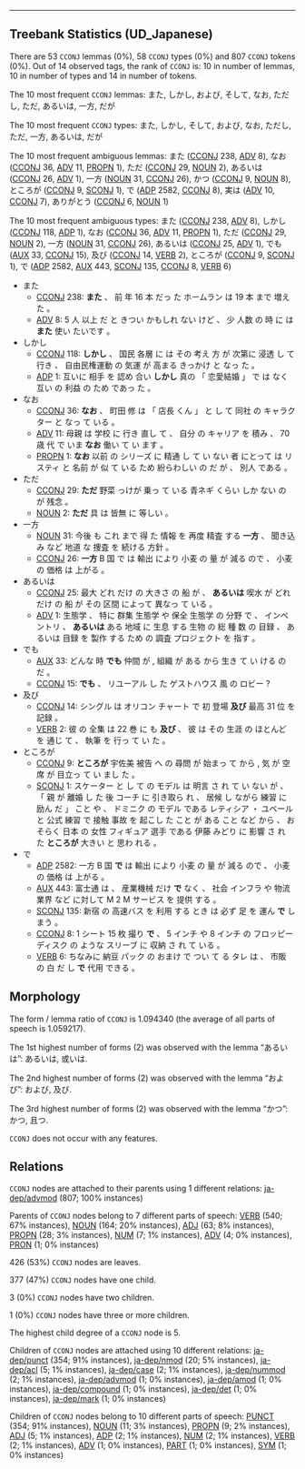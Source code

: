 

--------------------------------------------------------------------------------

## Treebank Statistics (UD_Japanese)

There are 53 `CCONJ` lemmas (0%), 58 `CCONJ` types (0%) and 807 `CCONJ` tokens (0%).
Out of 14 observed tags, the rank of `CCONJ` is: 10 in number of lemmas, 10 in number of types and 14 in number of tokens.

The 10 most frequent `CCONJ` lemmas: また, しかし, および, そして, なお, ただし, ただ, あるいは, 一方, だが

The 10 most frequent `CCONJ` types:  また, しかし, そして, および, なお, ただし, ただ, 一方, あるいは, だが

The 10 most frequent ambiguous lemmas: また ([CCONJ]() 238, [ADV]() 8), なお ([CCONJ]() 36, [ADV]() 11, [PROPN]() 1), ただ ([CCONJ]() 29, [NOUN]() 2), あるいは ([CCONJ]() 26, [ADV]() 1), 一方 ([NOUN]() 31, [CCONJ]() 26), かつ ([CCONJ]() 9, [NOUN]() 8), ところが ([CCONJ]() 9, [SCONJ]() 1), で ([ADP]() 2582, [CCONJ]() 8), 実は ([ADV]() 10, [CCONJ]() 7), ありがとう ([CCONJ]() 6, [NOUN]() 1)

The 10 most frequent ambiguous types:  また ([CCONJ]() 238, [ADV]() 8), しかし ([CCONJ]() 118, [ADP]() 1), なお ([CCONJ]() 36, [ADV]() 11, [PROPN]() 1), ただ ([CCONJ]() 29, [NOUN]() 2), 一方 ([NOUN]() 31, [CCONJ]() 26), あるいは ([CCONJ]() 25, [ADV]() 1), でも ([AUX]() 33, [CCONJ]() 15), 及び ([CCONJ]() 14, [VERB]() 2), ところが ([CCONJ]() 9, [SCONJ]() 1), で ([ADP]() 2582, [AUX]() 443, [SCONJ]() 135, [CCONJ]() 8, [VERB]() 6)


* また
  * [CCONJ]() 238: <b>また</b> 、 前 年 16 本 だっ た ホームラン は 19 本 まで 増え た 。
  * [ADV]() 8: 5 人 以上 だ と きつい かもしれ ない けど 、 少 人数 の 時 に は <b>また</b> 使い たいです 。
* しかし
  * [CCONJ]() 118: <b>しかし</b> 、 国民 各層 に は その 考え 方 が 次第に 浸透 し て 行き 、 自由民権運動 の 気運 が 高まる きっかけ と なっ た 。
  * [ADP]() 1: 互いに 相手 を 認め 合い <b>しかし</b> 真の 「 恋愛結婚 」 で は なく 互い の 利益 の ため であっ た 。
* なお
  * [CCONJ]() 36: <b>なお</b> 、 町田 修 は 「 店長 くん 」 と し て 同社 の キャラクター と なっ て いる 。
  * [ADV]() 11: 母親 は 学校 に 行き 直し て 、 自分 の キャリア を 積み 、 70 歳 代 で いま <b>なお</b> 働い て い ます 。
  * [PROPN]() 1: <b>なお</b> 以前 の シリーズ に 精通 し て い ない 者 にとって は リスティ と 名前 が 似 て いる ため 紛らわしい の だ が 、 別人 である 。
* ただ
  * [CCONJ]() 29: <b>ただ</b> 野菜 っけが 乗っ て いる 青ネギ くらい しか ない の が 残念 。
  * [NOUN]() 2: <b>ただ</b> 具 は 皆無 に 等しい 。
* 一方
  * [NOUN]() 31: 今後 も これ まで 得 た 情報 を 再度 精査 する <b>一方</b> 、 聞き込み など 地道 な 捜査 を 続ける 方針 。
  * [CCONJ]() 26: <b>一方</b> B 国 で は 輸出 により 小麦 の 量 が 減る ので 、 小麦 の 価格 は 上がる 。
* あるいは
  * [CCONJ]() 25: 最大 どれ だけ の 大きさ の 船 が 、 <b>あるいは</b> 喫水 が どれ だけ の 船 が その 区間 によって 異なっ て いる 。
  * [ADV]() 1: 生態学 、 特に 群集 生態学 や 保全 生態学 の 分野 で 、 インベントリ 、 <b>あるいは</b> ある 地域 に 生息 する 生物 の 総 種 数 の 目録 、 あるいは 目録 を 製作 する ため の 調査 プロジェクト を 指す 。
* でも
  * [AUX]() 33: どんな 時 <b>でも</b> 仲間 が , 組織 が ある から 生き て い ける の だ 。
  * [CCONJ]() 15: <b>でも</b> 、 リユーアル し た ゲストハウス 風 の ロビー ?
* 及び
  * [CCONJ]() 14: シングル は オリコン チャート で 初 登場 <b>及び</b> 最高 31 位 を 記録 。
  * [VERB]() 2: 彼 の 全集 は 22 巻 に も <b>及び</b> 、 彼 は その 生涯 の ほとんど を 通じ て 、 執筆 を 行っ て い た 。
* ところが
  * [CCONJ]() 9: <b>ところが</b> 宇佐美 被告 へ の 尋問 が 始まっ て から , 気 が 空席 が 目立っ て い まし た 。
  * [SCONJ]() 1: スケーター と し て の モデル は 明言 さ れ て い ない が 、 「 親 が 離婚 し た 後 コーチ に 引き取ら れ 、 居候 し ながら 練習 に 励ん だ 」 こと や 、 ドミニク の モデル である レティシア ・ ユベール と 公式 練習 で 接触 事故 を 起こし た こと が ある こと など から 、 おそらく 日本 の 女性 フィギュア 選手 である 伊藤 みどり に 影響 さ れ た <b>ところが</b> 大きい と 思わ れる 。
* で
  * [ADP]() 2582: 一方 B 国 <b>で</b> は 輸出 により 小麦 の 量 が 減る ので 、 小麦 の 価格 は 上がる 。
  * [AUX]() 443: 富士通 は 、 産業機械 だけ <b>で</b> なく 、 社会 インフラ や 物流 業界 など に対して M 2 M サービス を 提供 する 。
  * [SCONJ]() 135: 新宿 の 高速バス を 利用 する とき は 必ず 足 を 運ん <b>で</b> しまう 。
  * [CCONJ]() 8: 1 シート 15 枚 撮り <b>で</b> 、 5 インチ や 8 インチ の フロッピーディスク の ような スリーブ に 収納 さ れ て いる 。
  * [VERB]() 6: ちなみに 納豆 パック の おまけ で つい て る タレ は 、 市販 の 白 だ し <b>で</b> 代用 できる 。

## Morphology

The form / lemma ratio of `CCONJ` is 1.094340 (the average of all parts of speech is 1.059217).

The 1st highest number of forms (2) was observed with the lemma “あるいは”: あるいは, 或いは.

The 2nd highest number of forms (2) was observed with the lemma “および”: および, 及び.

The 3rd highest number of forms (2) was observed with the lemma “かつ”: かつ, 且つ.

`CCONJ` does not occur with any features.


## Relations

`CCONJ` nodes are attached to their parents using 1 different relations: [ja-dep/advmod]() (807; 100% instances)

Parents of `CCONJ` nodes belong to 7 different parts of speech: [VERB]() (540; 67% instances), [NOUN]() (164; 20% instances), [ADJ]() (63; 8% instances), [PROPN]() (28; 3% instances), [NUM]() (7; 1% instances), [ADV]() (4; 0% instances), [PRON]() (1; 0% instances)

426 (53%) `CCONJ` nodes are leaves.

377 (47%) `CCONJ` nodes have one child.

3 (0%) `CCONJ` nodes have two children.

1 (0%) `CCONJ` nodes have three or more children.

The highest child degree of a `CCONJ` node is 5.

Children of `CCONJ` nodes are attached using 10 different relations: [ja-dep/punct]() (354; 91% instances), [ja-dep/nmod]() (20; 5% instances), [ja-dep/acl]() (5; 1% instances), [ja-dep/case]() (2; 1% instances), [ja-dep/nummod]() (2; 1% instances), [ja-dep/advmod]() (1; 0% instances), [ja-dep/amod]() (1; 0% instances), [ja-dep/compound]() (1; 0% instances), [ja-dep/det]() (1; 0% instances), [ja-dep/mark]() (1; 0% instances)

Children of `CCONJ` nodes belong to 10 different parts of speech: [PUNCT]() (354; 91% instances), [NOUN]() (11; 3% instances), [PROPN]() (9; 2% instances), [ADJ]() (5; 1% instances), [ADP]() (2; 1% instances), [NUM]() (2; 1% instances), [VERB]() (2; 1% instances), [ADV]() (1; 0% instances), [PART]() (1; 0% instances), [SYM]() (1; 0% instances)

